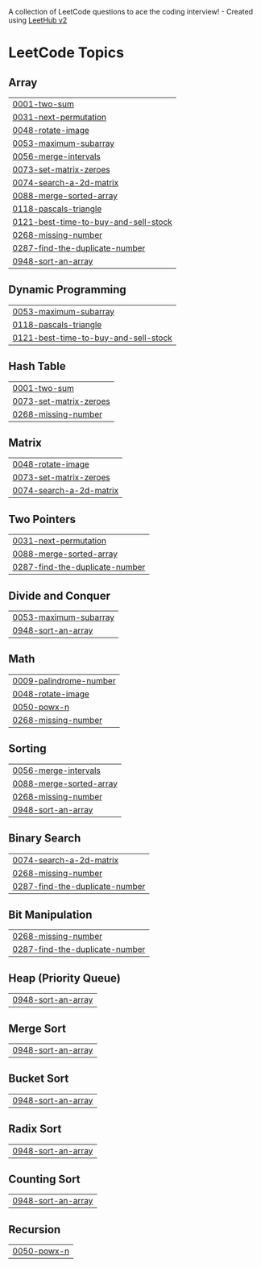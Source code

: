 A collection of LeetCode questions to ace the coding interview! - Created using [LeetHub v2](https://github.com/arunbhardwaj/LeetHub-2.0)
<!---LeetCode Topics Start-->
# LeetCode Topics
## Array
|  |
| ------- |
| [0001-two-sum](https://github.com/Pneha1234/LeetCode/tree/master/0001-two-sum) |
| [0031-next-permutation](https://github.com/Pneha1234/LeetCode/tree/master/0031-next-permutation) |
| [0048-rotate-image](https://github.com/Pneha1234/LeetCode/tree/master/0048-rotate-image) |
| [0053-maximum-subarray](https://github.com/Pneha1234/LeetCode/tree/master/0053-maximum-subarray) |
| [0056-merge-intervals](https://github.com/Pneha1234/LeetCode/tree/master/0056-merge-intervals) |
| [0073-set-matrix-zeroes](https://github.com/Pneha1234/LeetCode/tree/master/0073-set-matrix-zeroes) |
| [0074-search-a-2d-matrix](https://github.com/Pneha1234/LeetCode/tree/master/0074-search-a-2d-matrix) |
| [0088-merge-sorted-array](https://github.com/Pneha1234/LeetCode/tree/master/0088-merge-sorted-array) |
| [0118-pascals-triangle](https://github.com/Pneha1234/LeetCode/tree/master/0118-pascals-triangle) |
| [0121-best-time-to-buy-and-sell-stock](https://github.com/Pneha1234/LeetCode/tree/master/0121-best-time-to-buy-and-sell-stock) |
| [0268-missing-number](https://github.com/Pneha1234/LeetCode/tree/master/0268-missing-number) |
| [0287-find-the-duplicate-number](https://github.com/Pneha1234/LeetCode/tree/master/0287-find-the-duplicate-number) |
| [0948-sort-an-array](https://github.com/Pneha1234/LeetCode/tree/master/0948-sort-an-array) |
## Dynamic Programming
|  |
| ------- |
| [0053-maximum-subarray](https://github.com/Pneha1234/LeetCode/tree/master/0053-maximum-subarray) |
| [0118-pascals-triangle](https://github.com/Pneha1234/LeetCode/tree/master/0118-pascals-triangle) |
| [0121-best-time-to-buy-and-sell-stock](https://github.com/Pneha1234/LeetCode/tree/master/0121-best-time-to-buy-and-sell-stock) |
## Hash Table
|  |
| ------- |
| [0001-two-sum](https://github.com/Pneha1234/LeetCode/tree/master/0001-two-sum) |
| [0073-set-matrix-zeroes](https://github.com/Pneha1234/LeetCode/tree/master/0073-set-matrix-zeroes) |
| [0268-missing-number](https://github.com/Pneha1234/LeetCode/tree/master/0268-missing-number) |
## Matrix
|  |
| ------- |
| [0048-rotate-image](https://github.com/Pneha1234/LeetCode/tree/master/0048-rotate-image) |
| [0073-set-matrix-zeroes](https://github.com/Pneha1234/LeetCode/tree/master/0073-set-matrix-zeroes) |
| [0074-search-a-2d-matrix](https://github.com/Pneha1234/LeetCode/tree/master/0074-search-a-2d-matrix) |
## Two Pointers
|  |
| ------- |
| [0031-next-permutation](https://github.com/Pneha1234/LeetCode/tree/master/0031-next-permutation) |
| [0088-merge-sorted-array](https://github.com/Pneha1234/LeetCode/tree/master/0088-merge-sorted-array) |
| [0287-find-the-duplicate-number](https://github.com/Pneha1234/LeetCode/tree/master/0287-find-the-duplicate-number) |
## Divide and Conquer
|  |
| ------- |
| [0053-maximum-subarray](https://github.com/Pneha1234/LeetCode/tree/master/0053-maximum-subarray) |
| [0948-sort-an-array](https://github.com/Pneha1234/LeetCode/tree/master/0948-sort-an-array) |
## Math
|  |
| ------- |
| [0009-palindrome-number](https://github.com/Pneha1234/LeetCode/tree/master/0009-palindrome-number) |
| [0048-rotate-image](https://github.com/Pneha1234/LeetCode/tree/master/0048-rotate-image) |
| [0050-powx-n](https://github.com/Pneha1234/LeetCode/tree/master/0050-powx-n) |
| [0268-missing-number](https://github.com/Pneha1234/LeetCode/tree/master/0268-missing-number) |
## Sorting
|  |
| ------- |
| [0056-merge-intervals](https://github.com/Pneha1234/LeetCode/tree/master/0056-merge-intervals) |
| [0088-merge-sorted-array](https://github.com/Pneha1234/LeetCode/tree/master/0088-merge-sorted-array) |
| [0268-missing-number](https://github.com/Pneha1234/LeetCode/tree/master/0268-missing-number) |
| [0948-sort-an-array](https://github.com/Pneha1234/LeetCode/tree/master/0948-sort-an-array) |
## Binary Search
|  |
| ------- |
| [0074-search-a-2d-matrix](https://github.com/Pneha1234/LeetCode/tree/master/0074-search-a-2d-matrix) |
| [0268-missing-number](https://github.com/Pneha1234/LeetCode/tree/master/0268-missing-number) |
| [0287-find-the-duplicate-number](https://github.com/Pneha1234/LeetCode/tree/master/0287-find-the-duplicate-number) |
## Bit Manipulation
|  |
| ------- |
| [0268-missing-number](https://github.com/Pneha1234/LeetCode/tree/master/0268-missing-number) |
| [0287-find-the-duplicate-number](https://github.com/Pneha1234/LeetCode/tree/master/0287-find-the-duplicate-number) |
## Heap (Priority Queue)
|  |
| ------- |
| [0948-sort-an-array](https://github.com/Pneha1234/LeetCode/tree/master/0948-sort-an-array) |
## Merge Sort
|  |
| ------- |
| [0948-sort-an-array](https://github.com/Pneha1234/LeetCode/tree/master/0948-sort-an-array) |
## Bucket Sort
|  |
| ------- |
| [0948-sort-an-array](https://github.com/Pneha1234/LeetCode/tree/master/0948-sort-an-array) |
## Radix Sort
|  |
| ------- |
| [0948-sort-an-array](https://github.com/Pneha1234/LeetCode/tree/master/0948-sort-an-array) |
## Counting Sort
|  |
| ------- |
| [0948-sort-an-array](https://github.com/Pneha1234/LeetCode/tree/master/0948-sort-an-array) |
## Recursion
|  |
| ------- |
| [0050-powx-n](https://github.com/Pneha1234/LeetCode/tree/master/0050-powx-n) |
<!---LeetCode Topics End-->
